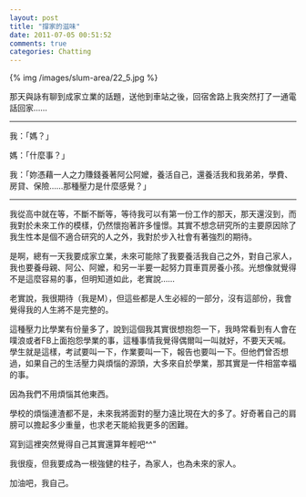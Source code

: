 ```yaml
---
layout: post
title: "撐家的滋味"
date: 2011-07-05 00:51:52
comments: true
categories: Chatting
---
```

<p>{% img /images/slum-area/22_5.jpg %}</p><p>那天與詠有聊到成家立業的話題，送他到車站之後，回宿舍路上我突然打了一通電話回家&hellip;&hellip;</p><hr /><p>我：「媽？」</p><p>媽：「什麼事？」</p><p>我：「妳憑藉一人之力賺錢養著阿公阿嬤，養活自己，還養活我和我弟弟，學費、房貸、保險&hellip;&hellip;那種壓力是什麼感覺？」</p><hr /><p>我從高中就在等，不斷不斷等，等待我可以有第一份工作的那天，那天還沒到，而我對於未來工作的模樣，仍然懷抱著許多憧憬。其實不想念研究所的主要原因除了我生性本是個不適合研究的人之外，我對於步入社會有著強烈的期待。</p><p>是啊，總有一天我要成家立業，未來可能除了我要養活我自己之外，對自己家人，我也要養母親、阿公、阿嬤，和另一半要一起努力買車買房養小孩。光想像就覺得不是這麼容易的事，但明知道如此，老實說&hellip;&hellip;</p><p>老實說，我很期待（我是M），但這些都是人生必經的一部分，沒有這部份，我會覺得我的人生將不是完整的。</p><p>這種壓力比學業有份量多了，說到這個我其實很想抱怨一下，我時常看到有人會在噗浪或者FB上面抱怨學業的事，這種事情我覺得偶爾叫一叫就好，不要天天喊。學生就是這樣，考試要叫一下，作業要叫一下，報告也要叫一下。但他們曾否想過，如果自己的生活壓力與煩惱的源頭，大多來自於學業，那其實是一件相當幸福的事。</p><p>因為我們不用煩惱其他東西。</p><p>學校的煩惱連渣都不是，未來我將面對的壓力遠比現在大的多了。好奇著自己的肩膀可以擔起多少重量，也求老天能給我更多的困難。</p><p>寫到這裡突然覺得自己其實還算年輕吧^^"</p><p>我很瘦，但我要成為一根強健的柱子，為家人，也為未來的家人。</p><p>加油吧，我自己。</p>
